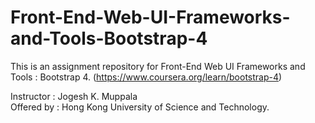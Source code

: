 # Front-End-Web-UI-Frameworks-and-Tools-Bootstrap-4
This is an assignment repository for Front-End Web UI Frameworks and Tools : Bootstrap 4. (https://www.coursera.org/learn/bootstrap-4)  

Instructor : Jogesh K. Muppala  
Offered by : Hong Kong University of Science and Technology.  
